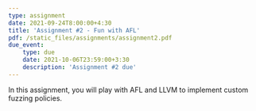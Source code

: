 ```yaml
---
type: assignment
date: 2021-09-24T8:00:00+4:30
title: 'Assignment #2 - Fun with AFL'
pdf: /static_files/assignments/assignment2.pdf
due_event:
    type: due
    date: 2021-10-06T23:59:00+3:30
    description: 'Assignment #2 due'
---
```

In this assignment, you will play with AFL and LLVM to implement custom fuzzing policies.
